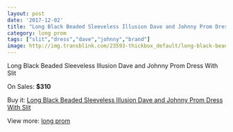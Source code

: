 ```yaml
---
layout: post
date: '2017-12-02'
title: "Long Black Beaded Sleeveless Illusion Dave and Johnny Prom Dress With Slit"
category: long prom
tags: ["slit","dress","dave","johnny","brand"]
image: http://img.transblink.com/23593-thickbox_default/long-black-beaded-sleeveless-illusion-dave-and-johnny-prom-dress-with-slit.jpg
---
```

Long Black Beaded Sleeveless Illusion Dave and Johnny Prom Dress With Slit

On Sales: **$310**
<a href="https://www.transblink.com/en/long-prom/7470-long-black-beaded-sleeveless-illusion-dave-and-johnny-prom-dress-with-slit.html"><amp-img layout="responsive" width="600" height="600" src="//img.transblink.com/23593-thickbox_default/long-black-beaded-sleeveless-illusion-dave-and-johnny-prom-dress-with-slit.jpg" alt="Long Black Beaded Sleeveless Illusion Dave and Johnny Prom Dress With Slit 0" /></a>
<a href="https://www.transblink.com/en/long-prom/7470-long-black-beaded-sleeveless-illusion-dave-and-johnny-prom-dress-with-slit.html"><amp-img layout="responsive" width="600" height="600" src="//img.transblink.com/23594-thickbox_default/long-black-beaded-sleeveless-illusion-dave-and-johnny-prom-dress-with-slit.jpg" alt="Long Black Beaded Sleeveless Illusion Dave and Johnny Prom Dress With Slit 1" /></a>

Buy it: [Long Black Beaded Sleeveless Illusion Dave and Johnny Prom Dress With Slit](https://www.transblink.com/en/long-prom/7470-long-black-beaded-sleeveless-illusion-dave-and-johnny-prom-dress-with-slit.html "Long Black Beaded Sleeveless Illusion Dave and Johnny Prom Dress With Slit")

View more: [long prom](https://www.transblink.com/en/58-long-prom "long prom")
